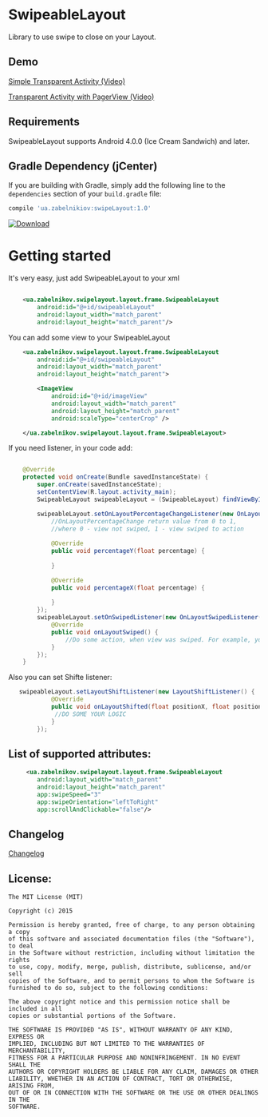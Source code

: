 
SwipeableLayout
================

Library to use swipe to close on your Layout.

## Demo

[Simple Transparent Activity (Video)](https://www.youtube.com/watch?v=bY_j41duY0E&feature=youtu.be)

[Transparent Activity with PagerView (Video)](https://www.youtube.com/watch?v=BlwmiTlm8Ro)

## Requirements

SwipeableLayout supports Android 4.0.0 (Ice Cream Sandwich) and later. 

## Gradle Dependency (jCenter)

If you are building with Gradle, simply add the following line to the `dependencies` section of your `build.gradle` file:

```groovy
compile 'ua.zabelnikiov:swipeLayout:1.0'
```
[ ![Download](https://api.bintray.com/packages/reginfell/ua.zabelnikov/swipeLayout/images/download.svg) ](https://bintray.com/reginfell/ua.zabelnikov/swipeLayout/_latestVersion)

Getting started
==========

It's very easy, just add SwipeableLayout to your xml

```xml

    <ua.zabelnikov.swipelayout.layout.frame.SwipeableLayout
        android:id="@+id/swipeableLayout"
        android:layout_width="match_parent"
        android:layout_height="match_parent"/>
```

You can add some view to your SwipeableLayout

```xml
    <ua.zabelnikov.swipelayout.layout.frame.SwipeableLayout
        android:id="@+id/swipeableLayout"
        android:layout_width="match_parent"
        android:layout_height="match_parent">

        <ImageView
            android:id="@+id/imageView"
            android:layout_width="match_parent"
            android:layout_height="match_parent"
            android:scaleType="centerCrop" />

    </ua.zabelnikov.swipelayout.layout.frame.SwipeableLayout>
```

If you need listener, in your code add: 

```java

    @Override
    protected void onCreate(Bundle savedInstanceState) {
        super.onCreate(savedInstanceState);
        setContentView(R.layout.activity_main);
        SwipeableLayout swipeableLayout = (SwipeableLayout) findViewById(R.id.swipeableLayout);

        swipeableLayout.setOnLayoutPercentageChangeListener(new OnLayoutPercentageChangeListener() {
            //OnLayoutPercentageChange return value from 0 to 1,
            //where 0 - view not swiped, 1 - view swiped to action
    
            @Override
            public void percentageY(float percentage) {
             
            }

            @Override
            public void percentageX(float percentage) {
                
            }
        });
        swipeableLayout.setOnSwipedListener(new OnLayoutSwipedListener() {
            @Override
            public void onLayoutSwiped() {
                //Do some action, when view was swiped. For example, you can close activity
            }
        });
    }

```

Also you can set Shifte listener:

```java
   swipeableLayout.setLayoutShiftListener(new LayoutShiftListener() {
            @Override
            public void onLayoutShifted(float positionX, float positionY, boolean isTouched) {
             //DO SOME YOUR LOGIC
            }
        });
```

## List of supported attributes:

```xml
     <ua.zabelnikov.swipelayout.layout.frame.SwipeableLayout
        android:layout_width="match_parent"
        android:layout_height="match_parent"
        app:swipeSpeed="3" 
        app:swipeOrientation="leftToRight"
        app:scrollAndClickable="false"/>
```

## Changelog

[Changelog](https://github.com/ReginFell/SwipeableLayout/wiki/Changelog)

## License:

```
The MIT License (MIT)

Copyright (c) 2015 

Permission is hereby granted, free of charge, to any person obtaining a copy
of this software and associated documentation files (the "Software"), to deal
in the Software without restriction, including without limitation the rights
to use, copy, modify, merge, publish, distribute, sublicense, and/or sell
copies of the Software, and to permit persons to whom the Software is
furnished to do so, subject to the following conditions:

The above copyright notice and this permission notice shall be included in all
copies or substantial portions of the Software.

THE SOFTWARE IS PROVIDED "AS IS", WITHOUT WARRANTY OF ANY KIND, EXPRESS OR
IMPLIED, INCLUDING BUT NOT LIMITED TO THE WARRANTIES OF MERCHANTABILITY,
FITNESS FOR A PARTICULAR PURPOSE AND NONINFRINGEMENT. IN NO EVENT SHALL THE
AUTHORS OR COPYRIGHT HOLDERS BE LIABLE FOR ANY CLAIM, DAMAGES OR OTHER
LIABILITY, WHETHER IN AN ACTION OF CONTRACT, TORT OR OTHERWISE, ARISING FROM,
OUT OF OR IN CONNECTION WITH THE SOFTWARE OR THE USE OR OTHER DEALINGS IN THE
SOFTWARE.
```
